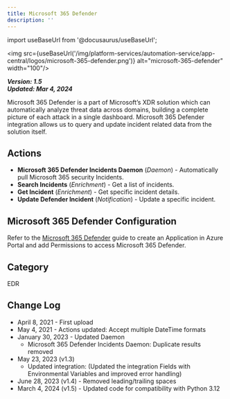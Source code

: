 ```yaml
---
title: Microsoft 365 Defender
description: ''
---
```


import useBaseUrl from '@docusaurus/useBaseUrl';

<img src={useBaseUrl('/img/platform-services/automation-service/app-central/logos/microsoft-365-defender.png')} alt="microsoft-365-defender" width="100"/>

***Version: 1.5  
Updated: Mar 4, 2024***

Microsoft 365 Defender is a part of Microsoft’s XDR solution which can automatically analyze threat data across domains, building a complete picture of each attack in a single dashboard. Microsoft 365 Defender integration allows us to query and update incident related data from the solution itself.

## Actions

* **Microsoft 365 Defender Incidents Daemon** (*Daemon*) - Automatically pull Microsoft 365 security Incidents.
* **Search Incidents** (*Enrichment*) - Get a list of incidents.
* **Get Incident** (*Enrichment*) - Get specific incident details.
* **Update Defender Incident** (*Notification*) - Update a specific incident.

## Microsoft 365 Defender Configuration

Refer to the [Microsoft 365 Defender](https://docs.microsoft.com/en-us/microsoft-365/security/defender/api-create-app-web?view=o365-worldwide) guide to create an Application in Azure Portal and add Permissions to access Microsoft 365 Defender.

## Category

EDR

## Change Log

* April 8, 2021 - First upload
* May 4, 2021 - Actions updated: Accept multiple DateTime formats
* January 30, 2023 - Updated Daemon
    + Microsoft 365 Defender Incidents Daemon: Duplicate results removed
* May 23, 2023 (v1.3)
    + Updated integration: (Updated the integration Fields with Environmental Variables and improved error handling)
* June 28, 2023 (v1.4) - Removed leading/trailing spaces
* March 4, 2024 (v1.5) - Updated code for compatibility with Python 3.12
